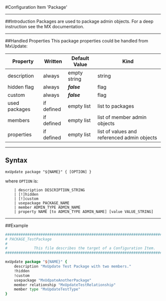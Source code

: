 #Configuration Item 'Package'

----
##Introduction
Packages are used to package admin objects. For a deep instruction see the MX documentation.

----
##Handled Properties
This package properties could be handled from MxUpdate:

Property      | Written            | Default Value | Kind
--------------|--------------------|---------------|-----------------------
description   | always             | empty string  | string
hidden flag   | always             | ***false***   | flag
custom        | always             | ***false***   | flag
used packages | if defined         | empty list    | list to packages
members       | if defined         | empty list    | list of member admin objects
properties    | if defined         | empty list    | list of values and referenced admin objects

----
## Syntax
```
mxUpdate package "${NAME}" { [OPTION] }
```
where `OPTION` is:
```
    | description DESCRIPTION_STRING
    | [!]hidden
    | [!]custom
    | usepackage PACKAGE_NAME
    | member ADMIN_TYPE ADMIN_NAME
    | property NAME [to ADMIN_TYPE ADMIN_NAME] [value VALUE_STRING]
```
----
##Example
```TCL
################################################################################
# PACKAGE_TestPackage
#
#            This file describes the target of a Configuration Item.
################################################################################

mxUpdate package "${NAME}" {
    description "MxUpdate Test Package with two members."
    !hidden
    !custom
    usepackage "MxUdpateAnotherPackage"
    member relationship "MxUpdateTestRelationship"
    member type "MxUpdateTestType"
}
```
